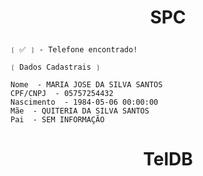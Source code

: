 # <p align="center">SPC

```
❲ ✅ ❳ - Telefone encontrado!

❲ Dados Cadastrais ❳

Nome  - MARIA JOSE DA SILVA SANTOS
CPF/CNPJ  - 05757254432
Nascimento  - 1984-05-06 00:00:00
Mãe  - QUITERIA DA SILVA SANTOS
Pai  - SEM INFORMAÇÃO
```

# <p align="center">TelDB
